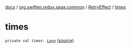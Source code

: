 [docs](../../index.md) / [org.swiften.redux.saga.common](../index.md) / [RetryEffect](index.md) / [times](./times.md)

# times

`private val times: `[`Long`](https://kotlinlang.org/api/latest/jvm/stdlib/kotlin/-long/index.html) [(source)](https://github.com/protoman92/KotlinRedux/tree/master/common/common-saga/src/main/kotlin/org/swiften/redux/saga/common/RetryEffect.kt#L12)